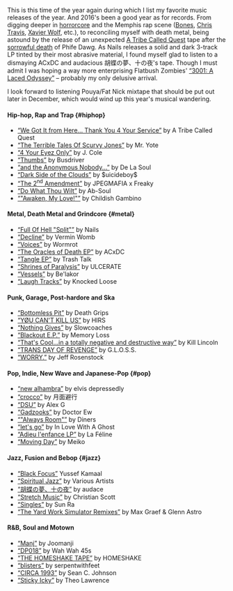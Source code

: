 This is this time of the year again during which I list my favorite music releases of the year. And 2016's been a good year as for records. From digging deeper in [horrorcore](https://en.wikipedia.org/wiki/Horrorcore) and the Memphis rap scene ([Bones](https://en.wikipedia.org/wiki/Bones_(rapper)), [Chris Travis](https://en.wikipedia.org/wiki/Chris_Travis), [Xavier Wolf](https://twitter.com/XavierWulf
), etc.), to reconciling myself with death metal, being astound by the release of an unexpected [A Tribe Called Quest](https://en.wikipedia.org/wiki/A_Tribe_Called_Quest) tape after the [sorrowful death](http://www.rollingstone.com/music/news/a-tribe-called-quests-phife-dawg-dead-at-45-20160323) of Phife Dawg.
As Nails releases a solid and dark 3-track LP tinted by their most abrasive material, I found myself glad to listen to a dismaying ACxDC and audacious 胡蝶の夢、十の夜's tape. Though I must admit I was hoping a way more enterprising Flatbush Zombies' [“3001: A Laced Odyssey”](https://itunes.apple.com/us/album/3001-a-laced-odyssey/id1078051629) &ndash; probably my only delusive arrival.

I look forward to listening Pouya/Fat Nick mixtape that should be put out later in December, which would wind up this year's musical wandering.

#### Hip-hop, Rap and Trap {#hiphop}
* [“We Got It from Here... Thank You 4 Your Service”](https://itunes.apple.com/us/artist/a-tribe-called-quest/id1587965) by A Tribe Called Quest
* [“The Terrible Tales Of Scurvy Jones”](https://flyhighsociety.bandcamp.com/album/mr-yote-the-terrible-tales-of-scurvy-jones) by Mr. Yote
* [“4 Your Eyez Only”](https://itunes.apple.com/us/album/4-your-eyez-only/id1181531244) by J. Cole
* [“Thumbs”](https://itunes.apple.com/us/album/thumbs/id1051982882) by Busdriver
* [“and the Anonymous Nobody...”](https://itunes.apple.com/us/album/and-the-anonymous-nobody.../id1114903637) by De La Soul
* [“Dark Side of the Clouds”](https://suicideboys.bandcamp.com/album/dark-side-of-the-clouds) by \$uicideboy\$
* [“The 2<sup>nd</sup> Amendment”](https://jpegmafia.bandcamp.com/album/the-2nd-amendment) by JPEGMAFIA x Freaky
* [“Do What Thou Wilt”](https://itunes.apple.com/us/album/do-what-thou-wilt./id1182583589) by Ab-Soul
* [“"Awaken, My Love!"”](https://itunes.apple.com/us/album/awaken-my-love!/id1173655524) by Childish Gambino

#### Metal, Death Metal and Grindcore {#metal}
* [“Full Of Hell "Split"”](https://deathwishinc.com/products/nails-full-of-hell-split) by Nails
* [“Decline”](https://verminwomb.bandcamp.com/album/decline) by Vermin Womb
* [“Voices”](https://wormrot.bandcamp.com/album/voices) by Wormrot
* [“The Oracles of Death EP”](https://acxdc.bandcamp.com/album/the-oracles-of-death-ep) by ACxDC
* [“Tangle EP”](https://itunes.apple.com/us/album/tangle-ep/id1169196102) by Trash Talk
* [“Shrines of Paralysis”](https://ulcerate.bandcamp.com/album/shrines-of-paralysis) by ULCERATE
* [“Vessels”](http://belakorband.com/release/vessels-2016/) by Be'lakor
* [“Laugh Tracks”](https://itunes.apple.com/us/album/laugh-tracks/id1135614556) by Knocked Loose

#### Punk, Garage, Post-hardore and Ska
* [“Bottomless Pit”](https://itunes.apple.com/us/album/bottomless-pit/id1109208657) by Death Grips
* [“YØU CAN'T KILL US”](https://hirs.bandcamp.com/album/y-u-cant-kill-us) by HIRS
* [“Nothing Gives”](https://slowcoaches.bandcamp.com/album/nothing-gives) by Slowcoaches
* [“Blackout E.P.”](https://gravemistakerecords.bandcamp.com/album/blackout-e-p) by Memory Loss
* [“That's Cool...in a totally negative and destructive way”](https://killlincolndc.bandcamp.com/album/thats-cool-in-a-totally-negative-and-destructive-way) by Kill Lincoln
* [“TRANS DAY OF REVENGE”](https://girlslivingoutsidesocietysshit.bandcamp.com/album/trans-day-of-revenge) by G.L.O.S.S.
* [“WORRY.”](https://jeffrosenstock.bandcamp.com/album/worry) by Jeff Rosenstock

#### Pop, Indie, New Wave and Japanese-Pop {#pop}
* [“new alhambra”](https://elvisdepressedly.bandcamp.com/album/new-alhambra) by elvis depressedly
* [“crocco”](https://getsumenhikou.bandcamp.com/album/crocco) by 月面避行
* [“DSU”](https://sandy.bandcamp.com/album/dsu) by Alex G
* [“Gadzooks”](https://doctor-ew.bandcamp.com/album/gadzooks) by Doctor Ew
* [“"Always Room"”](https://diners.bandcamp.com/album/always-room) by Diners
* [“let's go”](https://ztapes.bandcamp.com/album/lets-go) by In Love With A Ghost
* [“Adieu l'enfance LP”](https://lafeline.bandcamp.com/album/adieu-lenfance-lp) by La Féline
* [“Moving Day”](https://meiko.bandcamp.com/album/moving-day) by Meiko

#### Jazz, Fusion and Bebop {#jazz}
* [“Black Focus”](https://yussefkamaal.bandcamp.com/album/black-focus) Yussef Kamaal
* [“Spiritual Jazz”](https://spiritualjazz.bandcamp.com/album/spiritual-jazz) by Various Artists
* [“胡蝶の夢、十の夜”](https://avec-audace.bandcamp.com/album/-) by audace
* [“Stretch Music”](https://christianscott.bandcamp.com/album/stretch-music) by Christian Scott
* [“Singles”](https://sunrastrut.bandcamp.com/album/singles) by Sun Ra
* [“The Yard Work Simulator Remixes”](https://maxgraefglennastro.bandcamp.com/album/the-yard-work-simulator-remixes) by Max Graef & Glenn Astro

#### R&B, Soul and Motown
* [“Manj”](https://joomanji.bandcamp.com/album/manj) by Joomanji
* [“DP018”](https://wahwah45s.bandcamp.com/album/dp018) by Wah Wah 45s
* [“THE HOMESHAKE TAPE”](https://homeshake.bandcamp.com/album/the-homeshake-tape) by HOMESHAKE
* [“blisters”](https://serpentwithfeet.bandcamp.com/album/blisters-2) by serpentwithfeet
* [“CIRCA 1993”](https://seancjohnson.bandcamp.com/album/circa-1993) by Sean C. Johnson
* [“Sticky Icky”](https://theolawrencemusic.bandcamp.com/album/sticky-icky) by Theo Lawrence